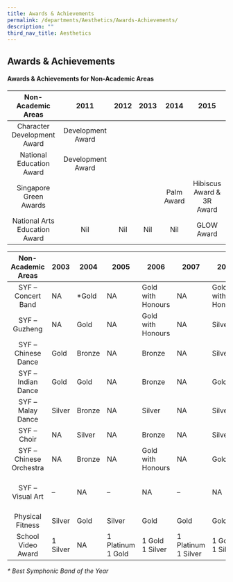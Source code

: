 ```yaml
---
title: Awards & Achievements
permalink: /departments/Aesthetics/Awards-Achievements/
description: ""
third_nav_title: Aesthetics
---
```

## Awards & Achievements 

#### Awards & Achievements for Non-Academic Areas

|       Non-Academic Areas      |        2011       | 2012 | 2013 |    2014    |            2015           |
|:-----------------------------:|:-----------------:|:----:|:----:|:----------:|:-------------------------:|
| Character Development Award   | Development Award |      |      |            |                           |
| National Education Award      | Development Award |      |      |            |                           |
| Singapore Green Awards        |                   |      |      | Palm Award | Hibiscus Award & 3R Award |
| National Arts Education Award | Nil               | Nil  | Nil  | Nil        | GLOW Award                |

|    Non-Academic Areas   | 2003     | 2004   | 2005              | 2006              | 2007                | 2008              | 2009     | 2010              | 2011              | 2012              | 2013        | 2014           |
|:-----------------------:|----------|--------|-------------------|-------------------|---------------------|-------------------|----------|-------------------|-------------------|-------------------|-------------|----------------|
| SYF – Concert Band      | NA       | *Gold  | NA                | Gold with Honours | NA                  | Gold with Honours | NA       | Gold with Honours | NA                | Gold with Honours | NA          | Distinction    |
| SYF – Guzheng           | NA       | Gold   | NA                | Gold with Honours | NA                  | Silver            | NA       | Gold              | NA                | Gold              | NA          | Distinction    |
| SYF – Chinese Dance     | Gold     | Bronze | NA                | Bronze            | NA                  | Silver            | NA       | Silver            | NA                | Silver            | NA          | Distinction    |
| SYF – Indian Dance      | Gold     | Gold   | NA                | Bronze            | NA                  | Gold              | NA       | Silver            | NA                | Silver            | NA          | Accomplishment |
| SYF – Malay Dance       | Silver   | Bronze | NA                | Silver            | NA                  | Silver            | NA       | Silver            | NA                | Silver            | NA          | Accomplishment |
| SYF – Choir             | NA       | Silver | NA                | Bronze            | NA                  | Silver            | NA       | Silver            | NA                | Silver            | NA          | Distinction    |
| SYF – Chinese Orchestra | NA       | Bronze | NA                | Gold with Honours | NA                  | Gold              | NA       | Gold              | NA                | Silver            | NA          | Distinction    |
| SYF – Visual Art        | –        | NA     | –                 | NA                | –                   | NA                | 1 Silver | NA                | 2 Silver 1 Bronze | NA                | Recognition | NA             |
| Physical Fitness        | Silver   | Gold   | Silver            | Gold              | Gold                | Gold              | Silver   | Silver            | Silver            | NA                |             |                |
| School Video Award      | 1 Silver | NA     | 1 Platinum 1 Gold | 1 Gold 1 Silver   | 1 Platinum 1 Silver | 1 Gold 1 Silver   | 1 Gold   | 1 Gold 1 Merit    | 1 Gold 1 Silver   | 1 Gold 1 Silve    |             |                |

_\* Best Symphonic Band of the Year_

